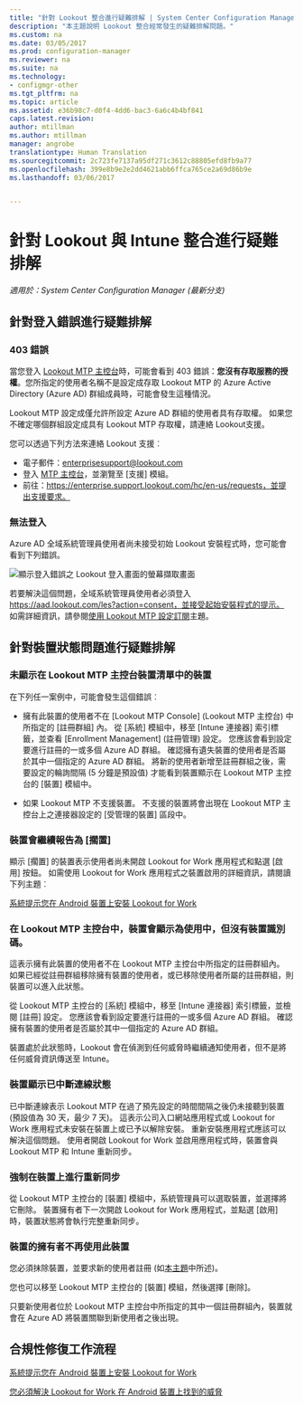 ```yaml
---
title: "針對 Lookout 整合進行疑難排解 | System Center Configuration Manager"
description: "本主題說明 Lookout 整合經常發生的疑難排解問題。"
ms.custom: na
ms.date: 03/05/2017
ms.prod: configuration-manager
ms.reviewer: na
ms.suite: na
ms.technology:
- configmgr-other
ms.tgt_pltfrm: na
ms.topic: article
ms.assetid: e36b98c7-d0f4-4dd6-bac3-6a6c4b4bf841
caps.latest.revision: 
author: mtillman
ms.author: mtillman
manager: angrobe
translationtype: Human Translation
ms.sourcegitcommit: 2c723fe7137a95df271c3612c88805efd8fb9a77
ms.openlocfilehash: 399e8b9e2e2dd4621abb6ffca765ce2a69d86b9e
ms.lasthandoff: 03/06/2017


---
```

# <a name="troubleshoot-lookout-integration-with-intune"></a>針對 Lookout 與 Intune 整合進行疑難排解

*適用於：System Center Configuration Manager (最新分支)*

## <a name="troubleshoot-login-errors"></a>針對登入錯誤進行疑難排解
### <a name="403-errors"></a>403 錯誤
當您登入 [Lookout MTP 主控台](https://aad.lookout.com)時，可能會看到 403 錯誤：**您沒有存取服務的授權**。您所指定的使用者名稱不是設定成存取 Lookout MTP 的 Azure Active Directory (Azure AD) 群組成員時，可能會發生這種情況。

Lookout MTP 設定成僅允許所設定 Azure AD 群組的使用者具有存取權。 如果您不確定哪個群組設定成具有 Lookout MTP 存取權，請連絡 Lookout支援。

您可以透過下列方法來連絡 Lookout 支援︰

* 電子郵件：enterprisesupport@lookout.com
* 登入 [MTP 主控台](http://aad.lookout.com)，並瀏覽至 [支援] 模組。
* 前往：https://enterprise.support.lookout.com/hc/en-us/requests，並提出支援要求。

### <a name="unable-to-sign-in"></a>無法登入
Azure AD 全域系統管理員使用者尚未接受初始 Lookout 安裝程式時，您可能會看到下列錯誤。

![顯示登入錯誤之 Lookout 登入畫面的螢幕擷取畫面](media/lookout-consent-not-accepted-error.png)

若要解決這個問題，全域系統管理員使用者必須登入 https://aad.lookout.com/les?action=consent，並接受起始安裝程式的提示。 如需詳細資訊，請參閱[使用 Lookout MTP 設定訂閱](set-up-your-subscription-with-lookout.md)主題。

## <a name="troubleshoot-device-status-issues"></a>針對裝置狀態問題進行疑難排解

### <a name="device-not-showing-up-in-the-lookout-mtp-console-device-list"></a>未顯示在 Lookout MTP 主控台裝置清單中的裝置

在下列任一案例中，可能會發生這個錯誤︰
* 擁有此裝置的使用者不在 [Lookout MTP Console] (Lookout MTP 主控台) 中所指定的 [註冊群組] 內。  從 [系統] 模組中，移至 [Intune 連接器] 索引標籤，並查看 [Enrollment Management] (註冊管理) 設定。  您應該會看到設定要進行註冊的一或多個 Azure AD 群組。  確認擁有遺失裝置的使用者是否屬於其中一個指定的 Azure AD 群組。  將新的使用者新增至註冊群組之後，需要設定的輪詢間隔 (5 分鐘是預設值) 才能看到裝置顯示在 Lookout MTP 主控台的 [裝置] 模組中。

* 如果 Lookout MTP 不支援裝置。  不支援的裝置將會出現在 Lookout MTP 主控台上之連接器設定的 [受管理的裝置] 區段中。

### <a name="device-continues-to-be-reported-as-pending"></a>裝置會繼續報告為 [擱置]

顯示 [擱置] 的裝置表示使用者尚未開啟 Lookout for Work 應用程式和點選 [啟用] 按鈕。 如需使用 Lookout for Work 應用程式之裝置啟用的詳細資訊，請閱讀下列主題︰

[系統提示您在 Android 裝置上安裝 Lookout for Work](http://docs.microsoft.com/intune/enduser/you-are-prompted-to-install-lookout-for-work-android)

### <a name="in-the-lookout-mtp-console-a-device-is-showing-as-active-but-does-not-have-a-device-id"></a>在 Lookout MTP 主控台中，裝置會顯示為使用中，但沒有裝置識別碼。
這表示擁有此裝置的使用者不在 Lookout MTP 主控台中所指定的註冊群組內。   如果已經從註冊群組移除擁有裝置的使用者，或已移除使用者所屬的註冊群組，則裝置可以進入此狀態。

從 Lookout MTP 主控台的 [系統] 模組中，移至 [Intune 連接器] 索引標籤，並檢閱 [註冊] 設定。  您應該會看到設定要進行註冊的一或多個 Azure AD 群組。  確認擁有裝置的使用者是否屬於其中一個指定的 Azure AD 群組。

裝置處於此狀態時，Lookout 會在偵測到任何威脅時繼續通知使用者，但不是將任何威脅資訊傳送至 Intune。

### <a name="device-shows-disconnected-state"></a>裝置顯示已中斷連線狀態

已中斷連線表示 Lookout MTP 在過了預先設定的時間間隔之後仍未接聽到裝置 (預設值為 30 天，最少 7 天)。 這表示公司入口網站應用程式或 Lookout for Work 應用程式未安裝在裝置上或已予以解除安裝。 重新安裝應用程式應該可以解決這個問題。 使用者開啟 Lookout for Work 並啟用應用程式時，裝置會與 Lookout MTP 和 Intune 重新同步。

### <a name="forcing-a-resync-on-the-device"></a>強制在裝置上進行重新同步
從 Lookout MTP 主控台的 [裝置] 模組中，系統管理員可以選取裝置，並選擇將它刪除。   裝置擁有者下一次開啟 Lookout for Work 應用程式，並點選 [啟用] 時，裝置狀態將會執行完整重新同步。

### <a name="the-owner-of-the-device-is-no-longer-using-this-device"></a>裝置的擁有者不再使用此裝置
您必須抹除裝置，並要求新的使用者註冊 (如[本主題](https://docs.microsoft.com/en-us/sccm/mdm/deploy-use/wipe-lock-reset-devices#full-wipe)中所述)。


您也可以移至 Lookout MTP 主控台的 [裝置] 模組，然後選擇 [刪除]。

只要新使用者位於 Lookout MTP 主控台中所指定的其中一個註冊群組內，裝置就會在 Azure AD 將裝置關聯到新使用者之後出現。

## <a name="compliance-remediation-workflows"></a>合規性修復工作流程
[系統提示您在 Android 裝置上安裝 Lookout for Work]( http://docs.microsoft.com/intune/enduser/you-are-prompted-to-install-lookout-for-work-android)

[您必須解決 Lookout for Work 在 Android 裝置上找到的威脅](http://docs.microsoft.com/intune/enduser/you-need-to-resolve-a-threat-found-by-lookout-for-work-android)

